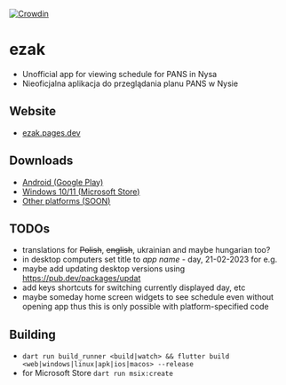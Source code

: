 [![Crowdin](https://badges.crowdin.net/e_student_clone/localized.svg)](https://crowdin.com/project/ezak)

# **ezak**
- Unofficial app for viewing schedule for PANS in Nysa
- Nieoficjalna aplikacja do przeglądania planu PANS w Nysie

## Website
- [ezak.pages.dev](https://ezak.pages.dev)

## Downloads
- [Android (Google Play)](https://play.google.com/store/apps/details?id=pl.tvn24van.ezak)
- [Windows 10/11 (Microsoft Store)](https://www.microsoft.com/store/apps/9NGGHP8GX2CB)
- [Other platforms (<u>SOON</u>)](https://github.com/tvn24van/ezak/releases/latest)

## TODOs

- translations for ~~Polish~~, ~~english~~, ukrainian and maybe hungarian too?
- in desktop computers set title to *app name* - day, 21-02-2023 for e.g.
- maybe add updating desktop versions using https://pub.dev/packages/updat
- add keys shortcuts for switching currently displayed day, etc
- maybe someday home screen widgets to see schedule even without opening app thus
this is only possible with platform-specified code

## Building
- `dart run build_runner <build|watch> && flutter build <web|windows|linux|apk|ios|macos> --release`
- for Microsoft Store `dart run msix:create`